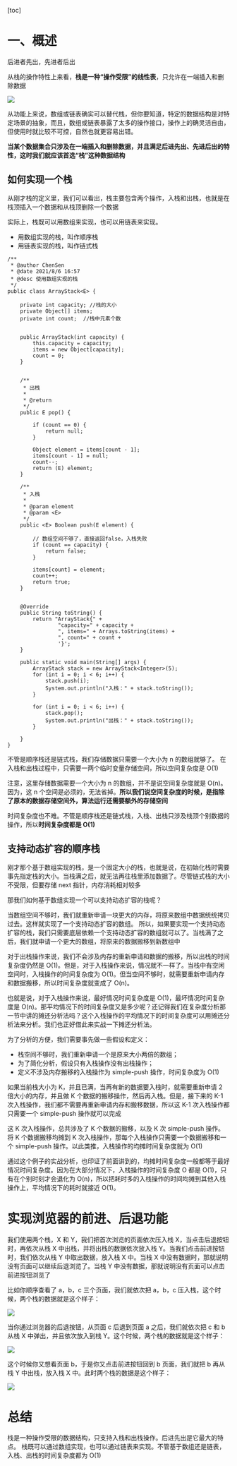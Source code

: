 [toc]



# 一、概述



后进者先出，先进者后出

从栈的操作特性上来看，**栈是一种“操作受限”的线性表**，只允许在一端插入和删除数据




![](../../../pics/advanced/datastructure/栈的结构.webp)








从功能上来说，数组或链表确实可以替代栈，但你要知道，特定的数据结构是对特定场景的抽象，而且，数组或链表暴露了太多的操作接口，操作上的确灵活自由，但使用时就比较不可控，自然也就更容易出错。

**当某个数据集合只涉及在一端插入和删除数据，并且满足后进先出、先进后出的特性，这时我们就应该首选“栈”这种数据结构**







## 如何实现一个栈



从刚才栈的定义里，我们可以看出，栈主要包含两个操作，入栈和出栈，也就是在栈顶插入一个数据和从栈顶删除一个数据



实际上，栈既可以用数组来实现，也可以用链表来实现。

- 用数组实现的栈，叫作顺序栈
- 用链表实现的栈，叫作链式栈



```
/**
 * @author ChenSen
 * @date 2021/8/6 16:57
 * @desc 使用数组实现的栈
 */
public class ArrayStack<E> {

    private int capacity; //栈的大小
    private Object[] items;
    private int count;  //栈中元素个数


    public ArrayStack(int capacity) {
        this.capacity = capacity;
        items = new Object[capacity];
        count = 0;
    }


    /**
     * 出栈
     *
     * @return
     */
    public E pop() {

        if (count == 0) {
            return null;
        }

        Object element = items[count - 1];
        items[count - 1] = null;
        count--;
        return (E) element;
    }

    /**
     * 入栈
     *
     * @param element
     * @param <E>
     */
    public <E> Boolean push(E element) {

        // 数组空间不够了，直接返回false，入栈失败
        if (count == capacity) {
            return false;
        }

        items[count] = element;
        count++;
        return true;
    }


    @Override
    public String toString() {
        return "ArrayStack{" +
                "capacity=" + capacity +
                ", items=" + Arrays.toString(items) +
                ", count=" + count +
                '}';
    }

    public static void main(String[] args) {
        ArrayStack stack = new ArrayStack<Integer>(5);
        for (int i = 0; i < 6; i++) {
            stack.push(i);
            System.out.println("入栈：" + stack.toString());
        }

        for (int i = 0; i < 6; i++) {
            stack.pop();
            System.out.println("出栈：" + stack.toString());
        }

    }
}

```





不管是顺序栈还是链式栈，我们存储数据只需要一个大小为 n 的数组就够了。
在入栈和出栈过程中，只需要一两个临时变量存储空间，所以空间复杂度是 O(1)

注意，这里存储数据需要一个大小为 n 的数组，并不是说空间复杂度就是 O(n)。
因为，这 n 个空间是必须的，无法省掉。**所以我们说空间复杂度的时候，是指除了原本的数据存储空间外，算法运行还需要额外的存储空间**

时间复杂度也不难。不管是顺序栈还是链式栈，入栈、出栈只涉及栈顶个别数据的操作，所以**时间复杂度都是 O(1)**



## 支持动态扩容的顺序栈



刚才那个基于数组实现的栈，是一个固定大小的栈，也就是说，在初始化栈时需要事先指定栈的大小。当栈满之后，就无法再往栈里添加数据了。尽管链式栈的大小不受限，但要存储 next 指针，内存消耗相对较多

那我们如何基于数组实现一个可以支持动态扩容的栈呢？

当数组空间不够时，我们就重新申请一块更大的内存，将原来数组中数据统统拷贝过去。这样就实现了一个支持动态扩容的数组。
所以，如果要实现一个支持动态扩容的栈，我们只需要底层依赖一个支持动态扩容的数组就可以了。当栈满了之后，我们就申请一个更大的数组，将原来的数据搬移到新数组中

对于出栈操作来说，我们不会涉及内存的重新申请和数据的搬移，所以出栈的时间复杂度仍然是 O(1)。但是，对于入栈操作来说，情况就不一样了。当栈中有空闲空间时，入栈操作的时间复杂度为 O(1)。但当空间不够时，就需要重新申请内存和数据搬移，所以时间复杂度就变成了 O(n)。

也就是说，对于入栈操作来说，最好情况时间复杂度是 O(1)，最坏情况时间复杂度是 O(n)。那平均情况下的时间复杂度又是多少呢？还记得我们在复杂度分析那一节中讲的摊还分析法吗？这个入栈操作的平均情况下的时间复杂度可以用摊还分析法来分析。我们也正好借此来实战一下摊还分析法。

为了分析的方便，我们需要事先做一些假设和定义：

- 栈空间不够时，我们重新申请一个是原来大小两倍的数组；
- 为了简化分析，假设只有入栈操作没有出栈操作；
- 定义不涉及内存搬移的入栈操作为 simple-push 操作，时间复杂度为 O(1)

如果当前栈大小为 K，并且已满，当再有新的数据要入栈时，就需要重新申请 2 倍大小的内存，并且做 K 个数据的搬移操作，然后再入栈。但是，接下来的 K-1 次入栈操作，我们都不需要再重新申请内存和搬移数据，所以这 K-1 次入栈操作都只需要一个 simple-push 操作就可以完成

这 K 次入栈操作，总共涉及了 K 个数据的搬移，以及 K 次 simple-push 操作。将 K 个数据搬移均摊到 K 次入栈操作，那每个入栈操作只需要一个数据搬移和一个 simple-push 操作。以此类推，入栈操作的均摊时间复杂度就为 O(1)

通过这个例子的实战分析，也印证了前面讲到的，均摊时间复杂度一般都等于最好情况时间复杂度。因为在大部分情况下，入栈操作的时间复杂度 O 都是 O(1)，只有在个别时刻才会退化为 O(n)，所以把耗时多的入栈操作的时间均摊到其他入栈操作上，平均情况下的耗时就接近 O(1)。



# 实现浏览器的前进、后退功能



我们使用两个栈，X 和 Y，我们把首次浏览的页面依次压入栈 X，当点击后退按钮时，再依次从栈 X 中出栈，并将出栈的数据依次放入栈 Y。当我们点击前进按钮时，我们依次从栈 Y 中取出数据，放入栈 X 中。当栈 X 中没有数据时，那就说明没有页面可以继续后退浏览了。当栈 Y 中没有数据，那就说明没有页面可以点击前进按钮浏览了



比如你顺序查看了 a，b，c 三个页面，我们就依次把 a，b，c 压入栈，这个时候，两个栈的数据就是这个样子：


![](../../../pics/advanced/datastructure/浏览器前进后退1.webp)





当你通过浏览器的后退按钮，从页面 c 后退到页面 a 之后，我们就依次把 c 和 b 从栈 X 中弹出，并且依次放入到栈 Y。这个时候，两个栈的数据就是这个样子：

![](../../../pics/advanced/datastructure/浏览器前进后退2.webp)


这个时候你又想看页面 b，于是你又点击前进按钮回到 b 页面，我们就把 b 再从栈 Y 中出栈，放入栈 X 中。此时两个栈的数据是这个样子：


![](../../../pics/advanced/datastructure/浏览器前进后退3.webp)





# 总结

栈是一种操作受限的数据结构，只支持入栈和出栈操作。后进先出是它最大的特点。
栈既可以通过数组实现，也可以通过链表来实现。不管基于数组还是链表，入栈、出栈的时间复杂度都为 O(1)



